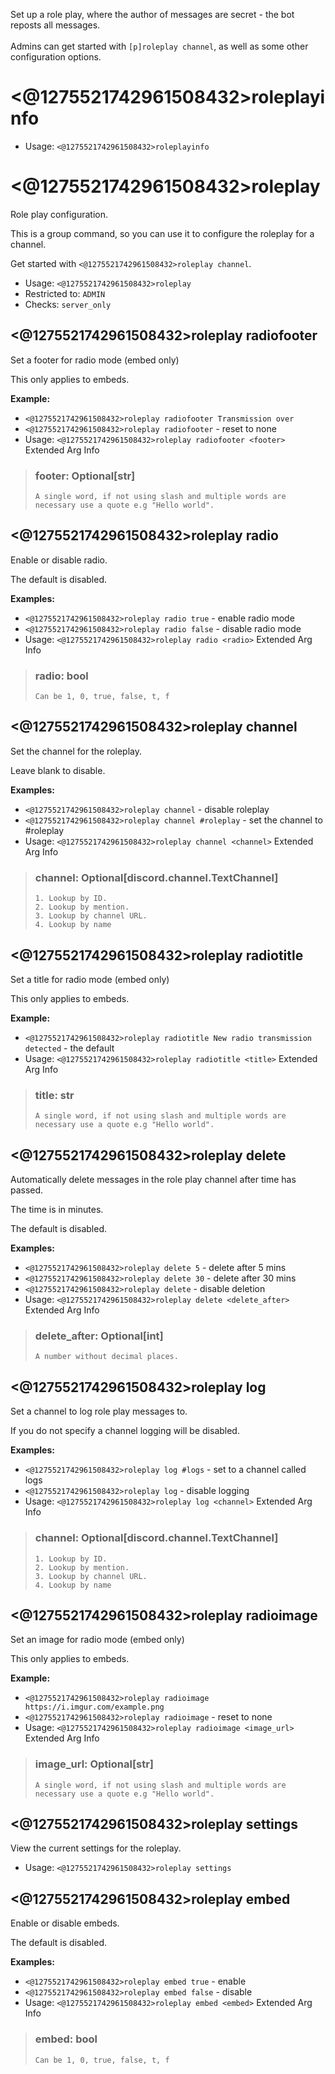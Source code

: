 Set up a role play, where the author of messages are secret - the bot reposts all messages.<br/><br/>Admins can get started with `[p]roleplay channel`, as well as some other configuration options.

# <@1275521742961508432>roleplayinfo

 - Usage: `<@1275521742961508432>roleplayinfo`
# <@1275521742961508432>roleplay
Role play configuration.<br/>

This is a group command, so you can use it to configure the roleplay for a channel.<br/>

Get started with `<@1275521742961508432>roleplay channel`.<br/>
 - Usage: `<@1275521742961508432>roleplay`
 - Restricted to: `ADMIN`
 - Checks: `server_only`
## <@1275521742961508432>roleplay radiofooter
Set a footer for radio mode (embed only)<br/>

This only applies to embeds.<br/>

**Example:**<br/>
- `<@1275521742961508432>roleplay radiofooter Transmission over`<br/>
- `<@1275521742961508432>roleplay radiofooter` - reset to none<br/>
 - Usage: `<@1275521742961508432>roleplay radiofooter <footer>`
Extended Arg Info
> ### footer: Optional[str]
> ```
> A single word, if not using slash and multiple words are necessary use a quote e.g "Hello world".
> ```
## <@1275521742961508432>roleplay radio
Enable or disable radio.<br/>

The default is disabled.<br/>

**Examples:**<br/>
- `<@1275521742961508432>roleplay radio true` - enable radio mode<br/>
- `<@1275521742961508432>roleplay radio false` - disable radio mode<br/>
 - Usage: `<@1275521742961508432>roleplay radio <radio>`
Extended Arg Info
> ### radio: bool
> ```
> Can be 1, 0, true, false, t, f
> ```
## <@1275521742961508432>roleplay channel
Set the channel for the roleplay.<br/>

Leave blank to disable.<br/>

**Examples:**<br/>
- `<@1275521742961508432>roleplay channel` - disable roleplay<br/>
- `<@1275521742961508432>roleplay channel #roleplay` - set the channel to #roleplay<br/>
 - Usage: `<@1275521742961508432>roleplay channel <channel>`
Extended Arg Info
> ### channel: Optional[discord.channel.TextChannel]
> 
> 
>     1. Lookup by ID.
>     2. Lookup by mention.
>     3. Lookup by channel URL.
>     4. Lookup by name
> 
>     
## <@1275521742961508432>roleplay radiotitle
Set a title for radio mode (embed only)<br/>

This only applies to embeds.<br/>

**Example:**<br/>
- `<@1275521742961508432>roleplay radiotitle New radio transmission detected` - the default<br/>
 - Usage: `<@1275521742961508432>roleplay radiotitle <title>`
Extended Arg Info
> ### title: str
> ```
> A single word, if not using slash and multiple words are necessary use a quote e.g "Hello world".
> ```
## <@1275521742961508432>roleplay delete
Automatically delete messages in the role play channel after time has passed.<br/>

The time is in minutes.<br/>

The default is disabled.<br/>

**Examples:**<br/>
- `<@1275521742961508432>roleplay delete 5` - delete after 5 mins<br/>
- `<@1275521742961508432>roleplay delete 30` - delete after 30 mins<br/>
- `<@1275521742961508432>roleplay delete` - disable deletion<br/>
 - Usage: `<@1275521742961508432>roleplay delete <delete_after>`
Extended Arg Info
> ### delete_after: Optional[int]
> ```
> A number without decimal places.
> ```
## <@1275521742961508432>roleplay log
Set a channel to log role play messages to.<br/>

If you do not specify a channel logging will be disabled.<br/>

**Examples:**<br/>
- `<@1275521742961508432>roleplay log #logs` - set to a channel called logs<br/>
- `<@1275521742961508432>roleplay log` - disable logging<br/>
 - Usage: `<@1275521742961508432>roleplay log <channel>`
Extended Arg Info
> ### channel: Optional[discord.channel.TextChannel]
> 
> 
>     1. Lookup by ID.
>     2. Lookup by mention.
>     3. Lookup by channel URL.
>     4. Lookup by name
> 
>     
## <@1275521742961508432>roleplay radioimage
Set an image for radio mode (embed only)<br/>

This only applies to embeds.<br/>

**Example:**<br/>
- `<@1275521742961508432>roleplay radioimage https://i.imgur.com/example.png`<br/>
- `<@1275521742961508432>roleplay radioimage` - reset to none<br/>
 - Usage: `<@1275521742961508432>roleplay radioimage <image_url>`
Extended Arg Info
> ### image_url: Optional[str]
> ```
> A single word, if not using slash and multiple words are necessary use a quote e.g "Hello world".
> ```
## <@1275521742961508432>roleplay settings
View the current settings for the roleplay.<br/>
 - Usage: `<@1275521742961508432>roleplay settings`
## <@1275521742961508432>roleplay embed
Enable or disable embeds.<br/>

The default is disabled.<br/>

**Examples:**<br/>
- `<@1275521742961508432>roleplay embed true` - enable<br/>
- `<@1275521742961508432>roleplay embed false` - disable<br/>
 - Usage: `<@1275521742961508432>roleplay embed <embed>`
Extended Arg Info
> ### embed: bool
> ```
> Can be 1, 0, true, false, t, f
> ```
